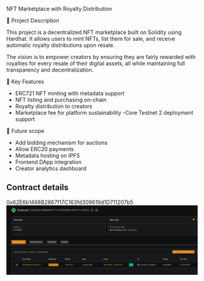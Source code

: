  NFT Marketplace with Royalty Distribution

 📖 Project Description 




This project is a decentralized  NFT marketplace built on Solidity using Hardhat. It allows users to mint NFTs, list them for sale,  and receive automatic royalty distributions upon resale.



The vision   is to empower creators by ensuring they are fairly rewarded with royalties for every resale of their digital assets, all while maintaining full transparency and decentralization.

 🔑 Key Features

- ERC721 NFT minting with metadata support
- NFT listing and purchasing on-chain
- Royalty distribution to  creators
- Marketplace fee for  platform  sustainability
-Core  Testnet 2 deployment support

🚀 Future scope

- Add bidding mechanism for  auctions
- Allow ERC20 payments
- Metadata hosting on IPFS
- Frontend DApp integration
- Creator analytics dashboard

## Contract details
0x62E6b1468B2867f17C163fd309619d1D711207b5![alt text](image.png)
